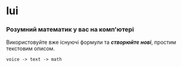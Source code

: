 # lui
### Розумний математик у вас на комп'ютері

Використовуйте вже існуючі формули та ___створюйте нові___, простим текстовим описом.

    voice -> text -> math 

